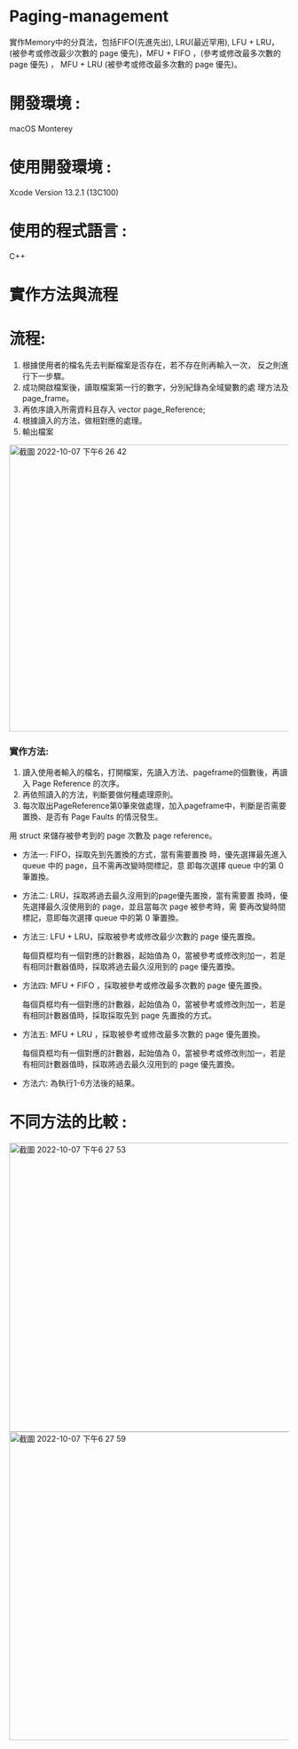 # Paging-management
實作Memory中的分頁法，包括FIFO(先進先出), LRU(最近罕用),  LFU + LRU，(被參考或修改最少次數的 page 優先)，MFU + FIFO ，(參考或修改最多次數的 page 優先) ， MFU + LRU (被參考或修改最多次數的 page 優先)。
# 開發環境 : 
macOS Monterey
# 使用開發環境 : 
Xcode Version 13.2.1 (13C100) 
# 使用的程式語言 : 
C++
# 實作方法與流程

# 流程:
1. 根據使用者的檔名先去判斷檔案是否存在，若不存在則再輸入一次， 反之則進行下一步驟。
2. 成功開啟檔案後，讀取檔案第一行的數字，分別紀錄為全域變數的處 理方法及 page_frame。
3. 再依序讀入所需資料且存入 vector<int> page_Reference;
4. 根據讀入的方法，做相對應的處理。
5. 輸出檔案
  <img width="517" alt="截圖 2022-10-07 下午6 26 42" src="https://user-images.githubusercontent.com/95215851/194532963-7df2dcc8-1b43-4d83-b08c-0fef9cf909b4.png">

### 實作方法:
1. 讀入使用者輸入的檔名，打開檔案，先讀入方法、pageframe的個數後，再讀入 Page Reference 的次序。
2. 再依照讀入的方法，判斷要做何種處理原則。
3. 每次取出PageReference第0筆來做處理，加入pageframe中，判斷是否需要置換、是否有 Page Faults 的情況發生。

用 struct 來儲存被參考到的 page 次數及 page reference。

* 方法一: FIFO，採取先到先置換的方式，當有需要置換 時，優先選擇最先進入 queue 中的 page，且不需再改變時間標記，意 即每次選擇 queue 中的第 0 筆置換。
* 方法二: LRU，採取將過去最久沒用到的page優先置換，當有需要置 換時，優先選擇最久沒使用到的 page，並且當每次 page 被參考時，需 要再改變時間標記，意即每次選擇 queue 中的第 0 筆置換。
* 方法三: LFU + LRU，採取被參考或修改最少次數的 page 優先置換。 
  
  每個頁框均有一個對應的計數器，起始值為 0，當被參考或修改則加一，若是有相同計數器值時，採取將過去最久沒用到的 page 優先置換。
* 方法四: MFU + FIFO ，採取被參考或修改最多次數的 page 優先置換。
  
  每個頁框均有一個對應的計數器，起始值為 0，當被參考或修改則加一，若是有相同計數器值時，採取採取先到 page 先置換的方式。
* 方法五: MFU + LRU ，採取被參考或修改最多次數的 page 優先置換。
  
  每個頁框均有一個對應的計數器，起始值為 0，當被參考或修改則加一，若是有相同計數器值時，採取將過去最久沒用到的 page 優先置換。
* 方法六: 為執行1-6方法後的結果。

# 不同方法的比較 :
  <img width="521" alt="截圖 2022-10-07 下午6 27 53" src="https://user-images.githubusercontent.com/95215851/194533181-7bb42ca1-4f44-440f-9667-96caafd45be0.png">
<img width="556" alt="截圖 2022-10-07 下午6 27 59" src="https://user-images.githubusercontent.com/95215851/194533195-07bd78f1-57a9-4e09-bbf5-7c414e211a9a.png">

  
